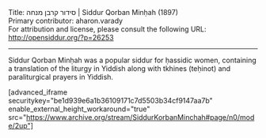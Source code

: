 <html>
<head></head>
<body>
Title: סידור קרבן מנחה | Siddur Qorban Minḥah (1897)<br />
Primary contributor: aharon.varady<br />
For attribution and license, please consult the following URL: <a href="http://opensiddur.org/?p=26253">http://opensiddur.org/?p=26253</a>
<p />
<hr />

Siddur Qorban Minḥah was a popular siddur for ḥassidic women, containing a translation of the liturgy in Yiddish along with tkhines (teḥinot) and paraliturgical prayers in Yiddish.

[advanced_iframe securitykey="be1d939e6a1b36109171c7d5503b34cf9147aa7b" enable_external_height_workaround="true" src="https://www.archive.org/stream/SiddurKorbanMinchah#page/n0/mode/2up"]
</body>
</html>
